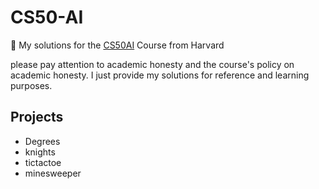 # CS50-AI
📝 My solutions for the [CS50AI](https://www.edx.org/learn/artificial-intelligence/harvard-university-cs50-s-introduction-to-artificial-intelligence-with-python) Course from Harvard

 please pay attention to academic honesty and the course's policy on academic honesty. I just provide my solutions for reference and learning purposes.

## Projects
- Degrees
- knights
- tictactoe
- minesweeper


